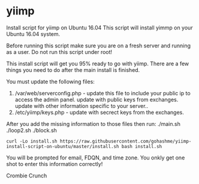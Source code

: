 # yiimp
Install script for yiimp on Ubuntu 16.04
This script will install yimmp on your Ubuntu 16.04 system. 

Before running this script make sure you are on a fresh server and running as a user. Do not run this script under root!

This install script will get you 95% ready to go with yiimp. There are a few things you need to do after the main install is finished.

You must update the following files:

1. /var/web/serverconfig.php - update this file to include your public ip to access the admin panel. update with public keys from exchanges. update with other information specific to your server..
2. /etc/yiimp/keys.php - update with secrect keys from the exchanges. 

After you add the missing information to those files then run:
./main.sh
./loop2.sh
./block.sh

`curl -Lo install.sh https://raw.githubusercontent.com/gohashme/yiimp-install-script-on-ubuntu/master/install.sh bash install.sh`

You will be prompted for email, FDQN, and time zone. You onkly get one shot to enter this information correctly!

Crombie Crunch
